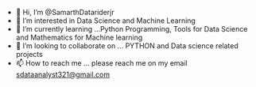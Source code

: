 - 👋 Hi, I’m @SamarthDatariderjr
- 👀 I’m interested in Data Science and Machine Learning
- 🌱 I’m currently learning ...Python Programming, Tools for Data Science and Mathematics for Machine learning
- 💞️ I’m looking to collaborate on ... PYTHON and Data science related projects
- 📫 How to reach me ... please reach me on my email  sdataanalyst321@gmail.com

<!---
SamarthDatariderjr/SamarthDatariderjr is a ✨ special ✨ repository because its `README.md` (this file) appears on your GitHub profile.
You can click the Preview link to take a look at your changes.
--->
